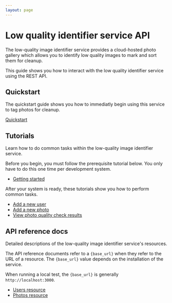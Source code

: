 ```yaml
---
layout: page
---
```


# Low quality identifier service API

The low-quality image identifier service provides a cloud-hosted photo gallery which allows you to identify low quality images to mark and sort them for cleanup. 

This guide shows you how to interact with the low quality identifier service using the REST API.

## Quickstart

The quickstart guide shows you how to immediatly begin using this service to tag photos for cleanup.

[Quickstart](api/quickstart)

## Tutorials

Learn how to do common tasks within the low-quality image identifier service.

Before you begin, you must follow the prerequisite tutorial below. You only have to do this one time per development system.

* [Getting started](tutorials/before-you-start-a-tutorial)

After your system is ready, these tutorials show you how to perform common tasks.

* [Add a new user](tutorials/add-a-new-photo-tutorial)
* [Add a new photo](tutorials/add-a-new-photo-tutorial)
* [View photo quality check results](tutorials/view-photo-quality-checks)

## API reference docs

Detailed descriptions of the low-quality image identifier service's resources.

The API reference documents refer to a `{base_url}` when they
refer to the URL of a resource. The `{base_url}` value depends
on the installation of the service.

When running a local test, the `{base_url}` is
generally `http://localhost:3000`.

* [Users resource](api/reference-topics/users)
* [Photos resource](api/reference-topics/photos)